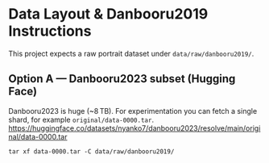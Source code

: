 # Data Layout & Danbooru2019 Instructions

This project expects a raw portrait dataset under `data/raw/danbooru2019/`.

## Option A — Danbooru2023 subset (Hugging Face)
Danbooru2023 is huge (~8 TB). For experimentation you can fetch a single shard,
for example `original/data-0000.tar`.
https://huggingface.co/datasets/nyanko7/danbooru2023/resolve/main/original/data-0000.tar
```shell
tar xf data-0000.tar -C data/raw/danbooru2019/
```
